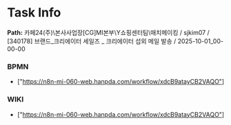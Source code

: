 # Task Info

**Path:** 카페24(주)\본사사업장\[CG]MI본부\Y쇼핑센터팀\매치메이킹 / sjkim07 / [340178] 브랜드_크리에이터 세일즈 _ 크리에이터 섭외 메일 발송 / 2025-10-01_00-00-00

### BPMN
- ["https://n8n-mi-060-web.hanpda.com/workflow/xdcB9atayCB2VAQO"]

### WIKI
- ["https://n8n-mi-060-web.hanpda.com/workflow/xdcB9atayCB2VAQO"]

